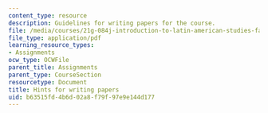```yaml
---
content_type: resource
description: Guidelines for writing papers for the course.
file: /media/courses/21g-084j-introduction-to-latin-american-studies-fall-2005/b63515fd4b6d02a8f79f97e9e144d177_MIT21G_084JF05_sylbs200211.pdf
file_type: application/pdf
learning_resource_types:
- Assignments
ocw_type: OCWFile
parent_title: Assignments
parent_type: CourseSection
resourcetype: Document
title: Hints for writing papers
uid: b63515fd-4b6d-02a8-f79f-97e9e144d177
---
```


